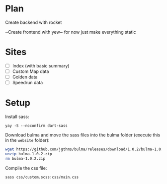 # Plan

Create backend with rocket

~Create frontend with yew~ for now just make everything static

# Sites

- [ ] Index (with basic summary)
- [ ] Custom Map data
- [ ] Golden data
- [ ] Speedrun data

# Setup

Install sass:

```
yay -S --noconfirm dart-sass
```

Download bulma and move the sass files into the bulma folder (execute this in the `website` folder):

```bash
wget https://github.com/jgthms/bulma/releases/download/1.0.2/bulma-1.0.2.zip
unzip bulma-1.0.2.zip
rm bulma-1.0.2.zip
```

Compile the css file:

```bash
sass css/custom.scss:css/main.css
```
